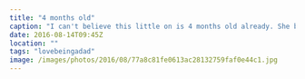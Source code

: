 ```yaml
---
title: "4 months old"
caption: "I can't believe this little on is 4 months old already. She brings so much joy and laughter in our life's. I can't imagine a day without seeing her beautiful smile."
date: 2016-08-14T09:45Z
location: ""
tags: "lovebeingadad"
image: /images/photos/2016/08/77a8c81fe0613ac28132759faf0e44c1.jpg
---
```

